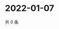 # 2022-01-07

共 0 条

<!-- BEGIN WEIBO -->
<!-- 最后更新时间 Fri Jan 07 2022 08:36:38 GMT+0800 (China Standard Time) -->

<!-- END WEIBO -->
